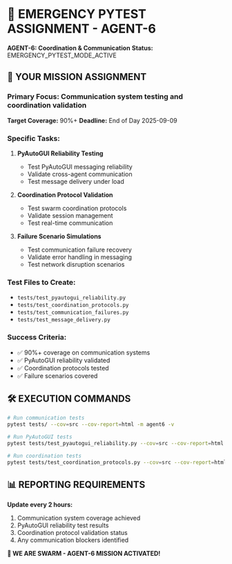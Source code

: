 # 🚨 EMERGENCY PYTEST ASSIGNMENT - AGENT-6

**AGENT-6: Coordination & Communication**
**Status:** EMERGENCY_PYTEST_MODE_ACTIVE

## 🎯 YOUR MISSION ASSIGNMENT

### **Primary Focus:** Communication system testing and coordination validation
**Target Coverage:** 90%+
**Deadline:** End of Day 2025-09-09

### **Specific Tasks:**
1. **PyAutoGUI Reliability Testing**
   - Test PyAutoGUI messaging reliability
   - Validate cross-agent communication
   - Test message delivery under load

2. **Coordination Protocol Validation**
   - Test swarm coordination protocols
   - Validate session management
   - Test real-time communication

3. **Failure Scenario Simulations**
   - Test communication failure recovery
   - Validate error handling in messaging
   - Test network disruption scenarios

### **Test Files to Create:**
- `tests/test_pyautogui_reliability.py`
- `tests/test_coordination_protocols.py`
- `tests/test_communication_failures.py`
- `tests/test_message_delivery.py`

### **Success Criteria:**
- ✅ 90%+ coverage on communication systems
- ✅ PyAutoGUI reliability validated
- ✅ Coordination protocols tested
- ✅ Failure scenarios covered

## 🛠️ EXECUTION COMMANDS

```bash
# Run communication tests
pytest tests/ --cov=src --cov-report=html -m agent6 -v

# Run PyAutoGUI tests
pytest tests/test_pyautogui_reliability.py --cov=src --cov-report=html

# Run coordination tests
pytest tests/test_coordination_protocols.py --cov=src --cov-report=html
```

## 📊 REPORTING REQUIREMENTS

**Update every 2 hours:**
1. Communication system coverage achieved
2. PyAutoGUI reliability test results
3. Coordination protocol validation status
4. Any communication blockers identified

**🐝 WE ARE SWARM - AGENT-6 MISSION ACTIVATED!**
